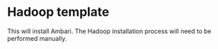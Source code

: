 # Hadoop template

This will install Ambari. The Hadoop installation process will need to be performed manually. 
